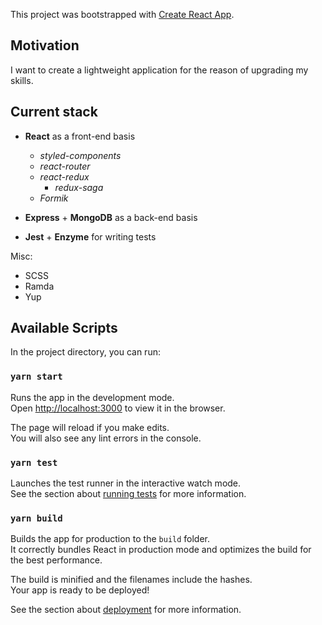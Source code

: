 This project was bootstrapped with [Create React App](https://github.com/facebook/create-react-app).

## Motivation

I want to create a lightweight application for the reason of upgrading my skills.

## Current stack

* **React** as a front-end basis

   * *styled-components*
   * *react-router*
   * *react-redux*
      * *redux-saga*
   * *Formik*   

* **Express** + **MongoDB** as a back-end basis

* **Jest** + **Enzyme** for writing tests

Misc:
* SCSS
* Ramda
* Yup

## Available Scripts

In the project directory, you can run:

### `yarn start`

Runs the app in the development mode.<br>
Open [http://localhost:3000](http://localhost:3000) to view it in the browser.

The page will reload if you make edits.<br>
You will also see any lint errors in the console.

### `yarn test`

Launches the test runner in the interactive watch mode.<br>
See the section about [running tests](https://facebook.github.io/create-react-app/docs/running-tests) for more information.

### `yarn build`

Builds the app for production to the `build` folder.<br>
It correctly bundles React in production mode and optimizes the build for the best performance.

The build is minified and the filenames include the hashes.<br>
Your app is ready to be deployed!

See the section about [deployment](https://facebook.github.io/create-react-app/docs/deployment) for more information.
